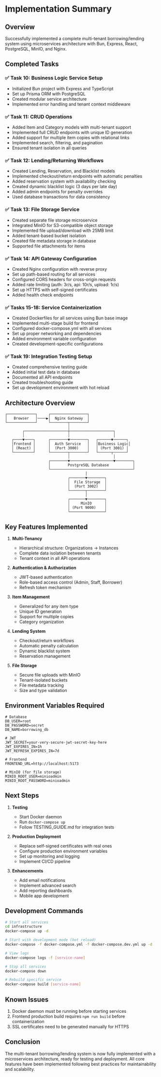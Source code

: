 # Implementation Summary

## Overview
Successfully implemented a complete multi-tenant borrowing/lending system using microservices architecture with Bun, Express, React, PostgreSQL, MinIO, and Nginx.

## Completed Tasks

### ✅ Task 10: Business Logic Service Setup
- Initialized Bun project with Express and TypeScript
- Set up Prisma ORM with PostgreSQL
- Created modular service architecture
- Implemented error handling and tenant context middleware

### ✅ Task 11: CRUD Operations
- Added Item and Category models with multi-tenant support
- Implemented full CRUD endpoints with unique ID generation
- Added support for multiple item copies with relational links
- Implemented search, filtering, and pagination
- Ensured tenant isolation in all queries

### ✅ Task 12: Lending/Returning Workflows
- Created Lending, Reservation, and Blacklist models
- Implemented checkout/return endpoints with automatic penalties
- Added reservation system with availability checking
- Created dynamic blacklist logic (3 days per late day)
- Added admin endpoints for penalty overrides
- Used database transactions for data consistency

### ✅ Task 13: File Storage Service
- Created separate file storage microservice
- Integrated MinIO for S3-compatible object storage
- Implemented file upload/download with 25MB limit
- Added tenant-based bucket isolation
- Created file metadata storage in database
- Supported file attachments for items

### ✅ Task 14: API Gateway Configuration
- Created Nginx configuration with reverse proxy
- Set up path-based routing for all services
- Configured CORS headers for cross-origin requests
- Added rate limiting (auth: 3r/s, api: 10r/s, upload: 1r/s)
- Set up HTTPS with self-signed certificates
- Added health check endpoints

### ✅ Tasks 15-18: Service Containerization
- Created Dockerfiles for all services using Bun base image
- Implemented multi-stage build for frontend
- Configured docker-compose.yml with all services
- Set up proper networking and dependencies
- Added environment variable configuration
- Created development-specific configurations

### ✅ Task 19: Integration Testing Setup
- Created comprehensive testing guide
- Added initial test data in database
- Documented all API endpoints
- Created troubleshooting guide
- Set up development environment with hot reload

## Architecture Overview

```
┌─────────────┐     ┌─────────────────┐
│   Browser   │────▶│  Nginx Gateway  │
└─────────────┘     └────────┬────────┘
                             │
        ┌────────────────────┼────────────────────┐
        │                    │                    │
   ┌────▼────┐      ┌────────▼────────┐   ┌──────▼──────┐
   │Frontend │      │  Auth Service   │   │Business Logic│
   │ (React) │      │  (Port 3000)    │   │ (Port 3001) │
   └─────────┘      └────────┬────────┘   └──────┬──────┘
                             │                    │
                    ┌────────▼────────────────────▼────────┐
                    │        PostgreSQL Database           │
                    └──────────────────────────────────────┘
                                     │
                             ┌───────▼────────┐
                             │  File Storage  │
                             │  (Port 3002)   │
                             └───────┬────────┘
                                     │
                             ┌───────▼────────┐
                             │     MinIO      │
                             │ (Port 9000)    │
                             └────────────────┘
```

## Key Features Implemented

1. **Multi-Tenancy**
   - Hierarchical structure: Organizations → Instances
   - Complete data isolation between tenants
   - Tenant context in all API operations

2. **Authentication & Authorization**
   - JWT-based authentication
   - Role-based access control (Admin, Staff, Borrower)
   - Refresh token mechanism

3. **Item Management**
   - Generalized for any item type
   - Unique ID generation
   - Support for multiple copies
   - Category organization

4. **Lending System**
   - Checkout/return workflows
   - Automatic penalty calculation
   - Dynamic blacklist system
   - Reservation management

5. **File Storage**
   - Secure file uploads with MinIO
   - Tenant-isolated buckets
   - File metadata tracking
   - Size and type validation

## Environment Variables Required

```env
# Database
DB_USER=root
DB_PASSWORD=secret
DB_NAME=borrowing_db

# JWT
JWT_SECRET=your-very-secure-jwt-secret-key-here
JWT_EXPIRES_IN=1h
JWT_REFRESH_EXPIRES_IN=7d

# Frontend
FRONTEND_URL=http://localhost:5173

# MinIO (for file storage)
MINIO_ROOT_USER=minioadmin
MINIO_ROOT_PASSWORD=minioadmin
```

## Next Steps

1. **Testing**
   - Start Docker daemon
   - Run `docker-compose up`
   - Follow TESTING_GUIDE.md for integration tests

2. **Production Deployment**
   - Replace self-signed certificates with real ones
   - Configure production environment variables
   - Set up monitoring and logging
   - Implement CI/CD pipeline

3. **Enhancements**
   - Add email notifications
   - Implement advanced search
   - Add reporting dashboards
   - Mobile app development

## Development Commands

```bash
# Start all services
cd infrastructure
docker-compose up -d

# Start with development mode (hot reload)
docker-compose -f docker-compose.yml -f docker-compose.dev.yml up -d

# View logs
docker-compose logs -f [service-name]

# Stop all services
docker-compose down

# Rebuild specific service
docker-compose build [service-name]
```

## Known Issues

1. Docker daemon must be running before starting services
2. Frontend production build requires `npm run build` before containerization
3. SSL certificates need to be generated manually for HTTPS

## Conclusion

The multi-tenant borrowing/lending system is now fully implemented with a microservices architecture, ready for testing and deployment. All core features have been implemented following best practices for maintainability and scalability.